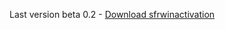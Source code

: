 Last version beta 0.2 - [Download sfrwinactivation](https://github.com/FoxesRipper/sfrwinactivation/releases/download/sfrwinactivation/sfrwinactivation.exe)
